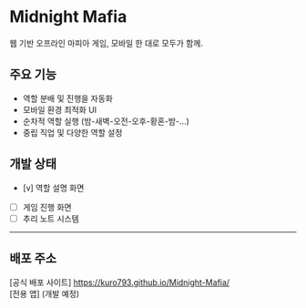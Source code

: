 # Midnight Mafia
웹 기반 오프라인 마피아 게임, 모바일 한 대로 모두가 함께.

## 주요 기능
- 역할 분배 및 진행을 자동화
- 모바일 환경 최적화 UI
- 순차적 역할 실행 (밤-새벽-오전-오후-황혼-밤-...)
- 중립 직업 및 다양한 역할 설정

## 개발 상태
- [v] 역할 설명 화면
- [ ] 게임 진행 화면
- [ ] 추리 노트 시스템

---

## 배포 주소
[공식 배포 사이트] https://kuro793.github.io/Midnight-Mafia/  
[전용 앱] (개발 예정)
